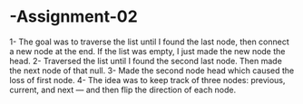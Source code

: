 # -Assignment-02
1-  The goal was to traverse the list until I found the last node, then connect a new node at the end. If the list was empty, I just made the new node the head.
2- Traversed the list until I found the second last node. Then made the next node of that null.
3- Made the second node head which caused the loss of first node.
4- The idea was to keep track of three nodes: previous, current, and next — and then flip the direction of each node.
